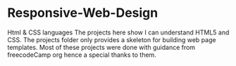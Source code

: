 # Responsive-Web-Design
Html &amp; CSS languages
The projects here show I can understand HTML5 and CSS. The projects folder only provides a skeleton for building web page templates.
Most of these projects were done with guidance from freecodeCamp org hence a special thanks to them.
